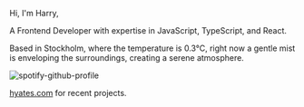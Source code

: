Hi, I'm Harry,

A Frontend Developer with expertise in JavaScript, TypeScript, and React.

<!-- WEATHER_START -->
Based in Stockholm, where the temperature is 0.3°C, right now a gentle mist is enveloping the surroundings, creating a serene atmosphere.
<!-- WEATHER_END -->

<p align="left">
  <a>
    <img src="https://spotify-github-profile.vercel.app/api/view?uid=bigbello&cover_image=true&theme=natemoo-re&show_offline=true&background_color=121212&interchange=false&bar_color=53b14f&bar_color_cover=false" alt="spotify-github-profile">
  </a>
</p>

[hyates.com](http://hyates.com) for recent projects.




